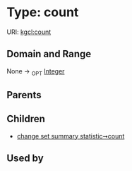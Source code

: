 
# Type: count




URI: [kgcl:count](http://w3id.org/kgclcount)


## Domain and Range

None ->  <sub>OPT</sub> [Integer](types/Integer.md)

## Parents


## Children

 *  [change set summary statistic➞count](change_set_summary_statistic_count.md)

## Used by

